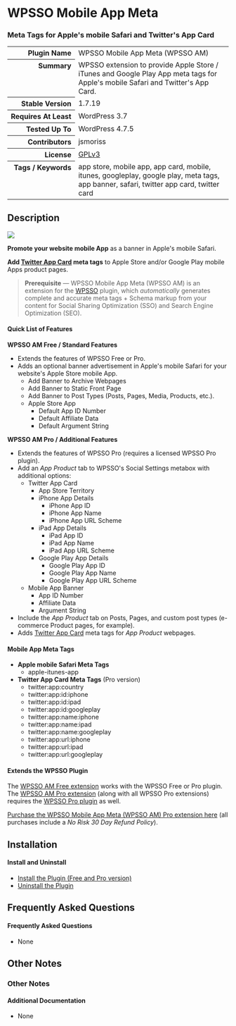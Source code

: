 <h1>WPSSO Mobile App Meta</h1><h3>Meta Tags for Apple&#039;s mobile Safari and Twitter&#039;s App Card</h3>

<table>
<tr><th align="right" valign="top" nowrap>Plugin Name</th><td>WPSSO Mobile App Meta (WPSSO AM)</td></tr>
<tr><th align="right" valign="top" nowrap>Summary</th><td>WPSSO extension to provide Apple Store / iTunes and Google Play App meta tags for Apple&#039;s mobile Safari and Twitter&#039;s App Card.</td></tr>
<tr><th align="right" valign="top" nowrap>Stable Version</th><td>1.7.19</td></tr>
<tr><th align="right" valign="top" nowrap>Requires At Least</th><td>WordPress 3.7</td></tr>
<tr><th align="right" valign="top" nowrap>Tested Up To</th><td>WordPress 4.7.5</td></tr>
<tr><th align="right" valign="top" nowrap>Contributors</th><td>jsmoriss</td></tr>
<tr><th align="right" valign="top" nowrap>License</th><td><a href="https://www.gnu.org/licenses/gpl.txt">GPLv3</a></td></tr>
<tr><th align="right" valign="top" nowrap>Tags / Keywords</th><td>app store, mobile app, app card, mobile, itunes, googleplay, google play, meta tags, app banner, safari, twitter app card, twitter card</td></tr>
</table>

<h2>Description</h2>

<p><img class="readme-icon" src="https://surniaulula.github.io/wpsso-am/assets/icon-256x256.png"></p>

<p><strong>Promote your website mobile App</strong> as a banner in Apple's mobile Safari.</p>

<p><strong>Add <a href="https://dev.twitter.com/cards/types/app">Twitter App Card</a> meta tags</strong> to Apple Store and/or Google Play mobile Apps product pages.</p>

<blockquote>
<p><strong>Prerequisite</strong> &mdash; WPSSO Mobile App Meta (WPSSO AM) is an extension for the <a href="https://wordpress.org/plugins/wpsso/">WPSSO</a> plugin, which <em>automatically</em> generates complete and accurate meta tags + Schema markup from your content for Social Sharing Optimization (SSO) and Search Engine Optimization (SEO).</p>
</blockquote>

<h4>Quick List of Features</h4>

<p><strong>WPSSO AM Free / Standard Features</strong></p>

<ul>
<li>Extends the features of WPSSO Free or Pro.</li>
<li>Adds an optional banner advertisement in Apple's mobile Safari for your website's Apple Store mobile App.

<ul>
<li>Add Banner to Archive Webpages</li>
<li>Add Banner to Static Front Page</li>
<li>Add Banner to Post Types (Posts, Pages, Media, Products, etc.).</li>
<li>Apple Store App

<ul>
<li>Default App ID Number</li>
<li>Default Affiliate Data</li>
<li>Default Argument String</li>
</ul></li>
</ul></li>
</ul>

<p><strong>WPSSO AM Pro / Additional Features</strong></p>

<ul>
<li>Extends the features of WPSSO Pro (requires a licensed WPSSO Pro plugin).</li>
<li>Add an <em>App Product</em> tab to WPSSO's Social Settings metabox with additional options:

<ul>
<li>Twitter App Card

<ul>
<li>App Store Territory</li>
<li>iPhone App Details

<ul>
<li>iPhone App ID</li>
<li>iPhone App Name</li>
<li>iPhone App URL Scheme</li>
</ul></li>
<li>iPad App Details

<ul>
<li>iPad App ID</li>
<li>iPad App Name</li>
<li>iPad App URL Scheme</li>
</ul></li>
<li>Google Play App Details

<ul>
<li>Google Play App ID</li>
<li>Google Play App Name</li>
<li>Google Play App URL Scheme</li>
</ul></li>
</ul></li>
<li>Mobile App Banner

<ul>
<li>App ID Number</li>
<li>Affiliate Data</li>
<li>Argument String</li>
</ul></li>
</ul></li>
<li>Include the <em>App Product</em> tab on Posts, Pages, and custom post types (e-commerce Product pages, for example).</li>
<li>Adds <a href="https://dev.twitter.com/cards/types/app">Twitter App Card</a> meta tags for <em>App Product</em> webpages.</li>
</ul>

<h4>Mobile App Meta Tags</h4>

<ul>
<li><strong>Apple mobile Safari Meta Tags</strong>

<ul>
<li>apple-itunes-app</li>
</ul></li>
<li><strong>Twitter App Card Meta Tags</strong> (Pro version)

<ul>
<li>twitter:app:country</li>
<li>twitter:app:id:iphone</li>
<li>twitter:app:id:ipad</li>
<li>twitter:app:id:googleplay</li>
<li>twitter:app:name:iphone</li>
<li>twitter:app:name:ipad</li>
<li>twitter:app:name:googleplay</li>
<li>twitter:app:url:iphone</li>
<li>twitter:app:url:ipad</li>
<li>twitter:app:url:googleplay</li>
</ul></li>
</ul>

<h4>Extends the WPSSO Plugin</h4>

<p>The <a href="https://wordpress.org/plugins/wpsso-am/">WPSSO AM Free extension</a> works with the WPSSO Free or Pro plugin. The <a href="https://wpsso.com/extend/plugins/wpsso-am/?utm_source=wpssoam-readme-extends">WPSSO AM Pro extension</a> (along with all WPSSO Pro extensions) requires the <a href="https://wpsso.com/extend/plugins/wpsso/?utm_source=wpssoam-readme-extends">WPSSO Pro plugin</a> as well.</p>

<p><a href="https://wpsso.com/extend/plugins/wpsso-am/?utm_source=wpssoam-readme-purchase">Purchase the WPSSO Mobile App Meta (WPSSO AM) Pro extension here</a> (all purchases include a <em>No Risk 30 Day Refund Policy</em>).</p>


<h2>Installation</h2>

<h4>Install and Uninstall</h4>

<ul>
<li><a href="https://wpsso.com/docs/plugins/wpsso-am/installation/install-the-plugin/">Install the Plugin (Free and Pro version)</a></li>
<li><a href="https://wpsso.com/docs/plugins/wpsso-am/installation/uninstall-the-plugin/">Uninstall the Plugin</a></li>
</ul>


<h2>Frequently Asked Questions</h2>

<h4>Frequently Asked Questions</h4>

<ul>
<li>None</li>
</ul>


<h2>Other Notes</h2>

<h3>Other Notes</h3>
<h4>Additional Documentation</h4>

<ul>
<li>None</li>
</ul>

